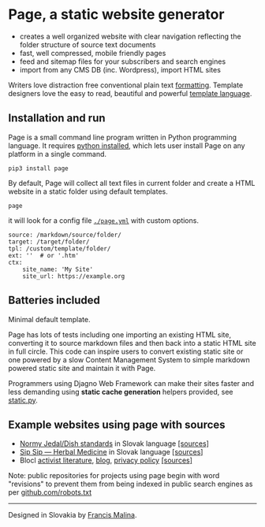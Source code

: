 Page, a static website generator
================================

- creates a well organized website with clear navigation
  reflecting the folder structure of source text documents
- fast, well compressed, mobile friendly pages
- feed and sitemap files for your subscribers and search engines
- import from any CMS DB (inc. Wordpress), import HTML sites

Writers love distraction free conventional plain text
[formatting](https://commonmark.org/help/).
Template designers love the easy to read, beautiful and powerful
[template language](https://palletsprojects.com/p/jinja/).

Installation and run
--------------------
Page is a small command line program written in Python programming language.
It requires [python installed](https://www.python.org/downloads/), which lets user
install Page on any platform in a single command.

    pip3 install page

By default, Page will collect all text files in current folder
and create a HTML website in a static folder using default templates.

    page

it will look for a config file
[`./page.yml`](https://github.com/fmalina/page/blob/main/page.yml)
with custom options.

    source: /markdown/source/folder/
    target: /target/folder/
    tpl: /custom/template/folder/
    ext: ''  # or '.htm'
    ctx:
        site_name: 'My Site'
        site_url: https://example.org


Batteries included
------------------
Minimal default template.

Page has lots of tests including one importing an existing HTML site,
converting it to source markdown files and then back into a static HTML site
in full circle. This code can inspire users to convert existing static site
or one powered by a slow Content Management System to simple
markdown powered static site and maintain it with Page.

Programmers using Djagno Web Framework can make their sites faster and less demanding
using **static cache generation** helpers provided,
see [static.py](https://github.com/fmalina/page/blob/main/page/static.py).

Example websites using page with sources
----------------------------------------

* [Normy Jedal/Dish standards](https://unilexicon.com/nom) in Slovak language
        [[sources]](https://github.com/fmalina/revisions-nom)
* [Sip Sip — Herbal Medicine](https://unilexicon.com/sip) in Slovak language
        [[sources]](https://github.com/fmalina/revisions-sip)
* Blocl [activist literature](https://blocl.uk/activism),
        [blog](https://blocl.uk/blog),
        [privacy policy](https://blocl.uk/privacy)
        [[sources]](https://github.com/fmalina/revisions-blocl)

Note: public repositories for projects using page begin with word "revisions" to prevent them
from being indexed in public search engines as per [github.com/robots.txt](https://github.com/robots.txt)

---

Designed in Slovakia by [Francis Malina](https://unilexicon.com/fm/).
